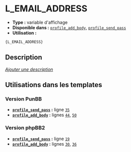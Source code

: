 # L_EMAIL_ADDRESS
* __Type :__ variable d'affichage
* __Disponible dans :__ [`profile_add_body`](../tpl/var/profile_add_body.md#readme), [`profile_send_pass`](../tpl/var/profile_send_pass.md#readme)
* __Utilisation :__

```html
{L_EMAIL_ADDRESS}
```

## Description
[*Ajouter une description*](https://fa-tvars.appspot.com/var/L_EMAIL_ADDRESS)

## Utilisations dans les templates

### Version PunBB
* __[`profile_send_pass`](../tpl/var/profile_send_pass.md#readme) :__ ligne [`35`](../tpl/src/punbb/profile_send_pass.tpl#L35)
* __[`profile_add_body`](../tpl/var/profile_add_body.md#readme) :__ lignes [`44`](../tpl/src/punbb/profile_add_body.tpl#L44), [`50`](../tpl/src/punbb/profile_add_body.tpl#L50)

### Version phpBB2
* __[`profile_send_pass`](../tpl/var/profile_send_pass.md#readme) :__ ligne [`19`](../tpl/src/subsilver/profile_send_pass.tpl#L19)
* __[`profile_add_body`](../tpl/var/profile_add_body.md#readme) :__ lignes [`30`](../tpl/src/subsilver/profile_add_body.tpl#L30), [`36`](../tpl/src/subsilver/profile_add_body.tpl#L36)